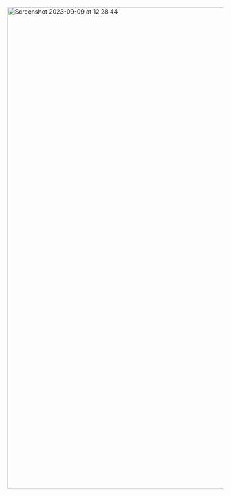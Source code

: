 <img width="1118" alt="Screenshot 2023-09-09 at 12 28 44" src="https://github.com/Mosher23/VoronBFI/assets/8256425/6f187795-0d36-46c1-8da7-5acd23b7ab9e">
